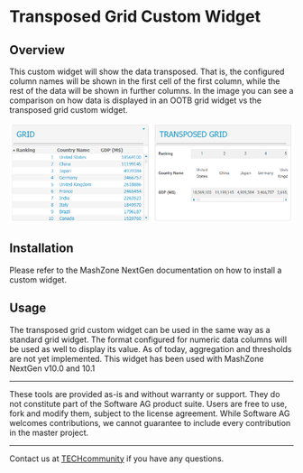 Transposed Grid Custom Widget
=============================

Overview
--------
This custom widget will show the data transposed. That is, the configured column names will be shown in the first cell of the first column, while the rest of the data will be shown in further columns.
In the image you can see a comparison on how data is displayed in an OOTB grid widget vs the transposed grid custom widget.

![Image of Grid vs Transposed Grid](./grid_vs_tgrid.png)

Installation
------------
Please refer to the MashZone NextGen documentation on how to install a custom widget.

Usage
-----
The transposed grid custom widget can be used in the same way as a standard grid widget.
The format configured for numeric data columns will be used as well to display its value.
As of today, aggregation and thresholds are not yet implemented.
This widget has been used with MashZone NextGen v10.0 and 10.1

------------------------------------------------------------------------

These tools are provided as-is and without warranty or support. They do not constitute part of the Software AG product suite. Users are free to use, fork and modify them, subject to the license agreement. While Software AG welcomes contributions, we cannot guarantee to include every contribution in the master project.

------------------------------------------------------------------------

Contact us at [TECHcommunity](mailto:technologycommunity@softwareag.com?subject=Github/SoftwareAG) if you have any questions.